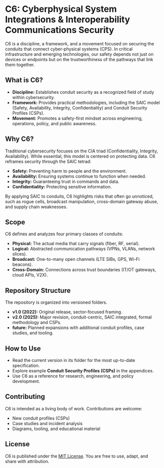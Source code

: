 # C6: Cyberphysical System Integrations & Interoperability Communications Security

C6 is a discipline, a framework, and a movement focused on securing the conduits that connect cyber-physical systems (CPS). In critical infrastructure and emerging technologies, our safety depends not just on devices or endpoints but on the trustworthiness of the pathways that link them together.

## What is C6?

- **Discipline:** Establishes conduit security as a recognized field of study within cybersecurity.  
- **Framework:** Provides practical methodologies, including the SAIC model (Safety, Availability, Integrity, Confidentiality) and Conduit Security Profiles (CSPs).  
- **Movement:** Promotes a safety-first mindset across engineering, operations, policy, and public awareness.  

## Why C6?

Traditional cybersecurity focuses on the CIA triad (Confidentiality, Integrity, Availability). While essential, this model is centered on protecting data. C6 reframes security through the SAIC tetrad:

- **Safety:** Preventing harm to people and the environment.  
- **Availability:** Ensuring systems continue to function when needed.  
- **Integrity:** Guaranteeing trust in commands and data.  
- **Confidentiality:** Protecting sensitive information.  

By applying SAIC to conduits, C6 highlights risks that often go unnoticed, such as rogue cells, broadcast manipulation, cross-domain gateway abuse, and supply chain weaknesses.

## Scope

C6 defines and analyzes four primary classes of conduits:  
- **Physical:** The actual media that carry signals (fiber, RF, serial).  
- **Logical:** Abstracted communication pathways (VPNs, VLANs, network slices).  
- **Broadcast:** One-to-many open channels (LTE SIBs, GPS, Wi-Fi beacons).  
- **Cross-Domain:** Connections across trust boundaries (IT/OT gateways, cloud APIs, V2X).  

## Repository Structure

The repository is organized into versioned folders.  
- **v1.0 (2022):** Original release, sector-focused framing.  
- **v2.0 (2025):** Major revision, conduit-centric, SAIC integrated, formal methodology and CSPs.  
- **future:** Planned expansions with additional conduit profiles, case studies, and tooling.  

## How to Use

- Read the current version in its folder for the most up-to-date specification.  
- Explore example **Conduit Security Profiles (CSPs)** in the appendices.  
- Use C6 as a reference for research, engineering, and policy development.  

## Contributing

C6 is intended as a living body of work. Contributions are welcome:  
- New conduit profiles (CSPs)  
- Case studies and incident analysis  
- Diagrams, tooling, and educational material  

## License

C6 is published under the [MIT License](LICENSE.md). You are free to use, adapt, and share with attribution.

